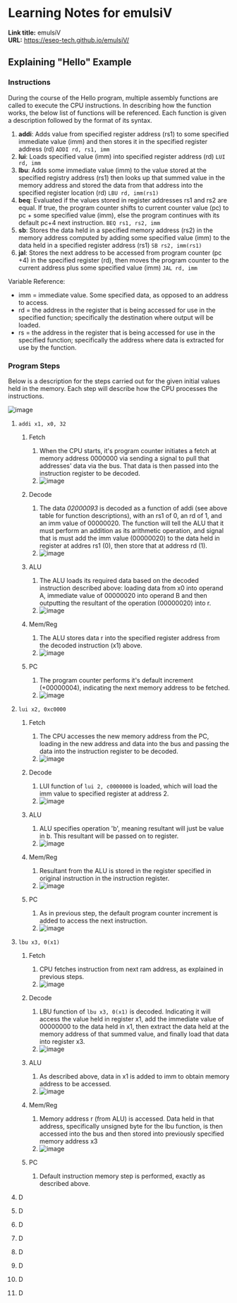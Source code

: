 # Learning Notes for emulsiV
**Link title:** emulsiV  
**URL:** https://eseo-tech.github.io/emulsiV/

## Explaining "Hello" Example

### Instructions
During the course of the Hello program, multiple assembly functions are called to execute the CPU instructions. In describing how the function works, the below list of functions will be referenced. Each function is given a description followed by the format of its syntax.
1. **addi**: Adds value from specified register address (rs1) to some specified immediate value (imm) and then stores it in the specified register address (rd)
	`ADDI rd, rs1, imm`
2. **lui**: Loads specified value (imm) into specified register address (rd)
	`LUI rd, imm`
3. **lbu**: Adds some immediate value (imm) to the value stored at the specified registry address (rs1) then looks up that summed value in the memory address and stored the data from that address into the specified register location (rd)
	`LBU rd, imm(rs1)`
4. **beq**: Evaluated if the values stored in register addresses rs1 and rs2 are equal. If true, the program counter shifts to current counter value (pc) to pc + some specified value (imm), else the program continues with its default pc+4 next instruction. 
	`BEQ rs1, rs2, imm`
5. **sb**: Stores the data held in a specified memory address (rs2) in the memory address computed by adding some specified value (imm) to the data held in a specified register address (rs1)
	`SB rs2, imm(rs1)`
6. **jal**: Stores the next address to be accessed from program counter (pc +4) in the specified register (rd), then moves the program counter to the current address plus some specified value (imm) 
	`JAL rd, imm`

Variable Reference:
- imm = immediate value. Some specified data, as opposed to an address to access.
- rd = the address in the register that is being accessed for use in the specified function; specifically the destination where output will be loaded. 
- rs = the address in the register that is being accessed for use in the specified function; specifically the address where data is extracted for use by the function.
### Program Steps
Below is a description for the steps carried out for the given initial values held in the memory. Each step will describe how the CPU processes the instructions.

![image](https://github.com/user-attachments/assets/64280926-0ffd-459c-9026-f9ea5cf2e575)

1. `addi x1, x0, 32`
	1. Fetch
		1. When the CPU starts, it's program counter initiates a fetch at memory address 0000000 via sending a signal to pull that addresses' data via the bus. That data is then passed into the instruction register to be decoded. 
		2. ![image](https://github.com/user-attachments/assets/562e946c-b186-4438-9282-d9755acc5099)


	2. Decode
		1. The data *02000093* is decoded as a function of addi (see above table for function descriptions), with an rs1 of 0, an rd of 1, and an imm value of 00000020. The function will tell the ALU that it must perform an addition as its arithmetic operation, and signal that is must add the imm value (00000020) to the data held in register at addres rs1 (0), then store that at address rd (1).
		2. ![image](https://github.com/user-attachments/assets/ccb1c088-8f6e-4f41-a936-8fb7fb272055)


	3. ALU
		1. The ALU loads its required data based on the decoded instruction described above: loading data from x0 into operand A, immediate value of 00000020 into operand B and then outputting the resultant of the operation (00000020) into r.
		2. ![image](https://github.com/user-attachments/assets/0733cf39-c82b-44c1-a3bf-f8b083d4583b)


	4. Mem/Reg
		1. The ALU stores data r into the specified register address from the decoded instruction (x1) above.
		2. ![image](https://github.com/user-attachments/assets/d5e3a505-9f82-4312-887b-fddb2a8dad2d)

	5. PC
		1. The program counter performs it's default increment (+00000004), indicating the next memory address to be fetched. 
		2. ![image](https://github.com/user-attachments/assets/365e3056-cc7e-46ff-883a-f396c9f20e2e)

2. `lui x2, 0xc0000`
	1. Fetch
		1. The CPU accesses the new memory address from the PC, loading in the new address and data into the bus and passing the data into the instruction register to be decoded.
		2. ![image](https://github.com/user-attachments/assets/70d4620f-31bd-41c1-9f0d-22494b48f315)

	2. Decode
		1. LUI function of `lui 2, c0000000` is loaded, which will load the imm value to specified register at address 2. 
		2. ![image](https://github.com/user-attachments/assets/7b64edf7-16a9-4078-9f76-fe262a43e931)

	3. ALU
		1. ALU specifies operation 'b', meaning resultant will just be value in b. This resultant will be passed on to register.
		2. ![image](https://github.com/user-attachments/assets/c33f1190-3a92-4005-aa13-6c726811d0f8)

	4. Mem/Reg
		1. Resultant from the ALU is stored in the register specified in original instruction in the instruction register.
		2. ![image](https://github.com/user-attachments/assets/fc4d36e3-3937-48f1-9ffd-6efdf4d05bea)

	5. PC
		1. As in previous step, the default program counter increment is added to access the next instruction.
		2. ![image](https://github.com/user-attachments/assets/d475bcd6-96e3-4b40-8cd3-ec1c462e0a14)

3. `lbu x3, 0(x1)`
	1. Fetch
		1. CPU fetches instruction from next ram address, as explained in previous steps.
		2. ![image](https://github.com/user-attachments/assets/980c036e-48a4-43de-963f-a26213d65b43)

	2. Decode
		1. LBU function of `lbu x3, 0(x1)` is decoded. Indicating it will access the value held in register x1, add the immediate value of 00000000 to the data held in x1, then extract the data held at the memory address of that summed value, and finally load that data into register x3.
		2. ![image](https://github.com/user-attachments/assets/5a736172-f0a9-4ade-b77c-ae84e719ae70)

	3. ALU
		1. As described above, data in x1 is added to imm to obtain memory address to be accessed. 
		2. ![image](https://github.com/user-attachments/assets/0c4c9a47-2810-4060-9778-1c7bd8619429)

	4. Mem/Reg
		1. Memory address r (from ALU) is accessed. Data held in that address, specifically unsigned byte for the lbu function, is then accessed into the bus and then stored into previously specified memory address x3
		2. ![image](https://github.com/user-attachments/assets/6d4eff7e-465b-431b-a6c5-89f678166515)

	5. PC
		1. Default instruction memory step is performed, exactly as described above.
3. D
4. D
5. D
6. D
7. D
8. D
9. D
10. D
